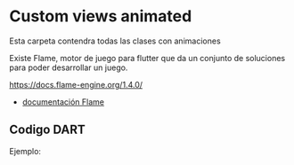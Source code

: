 # Custom views animated
Esta carpeta contendra todas las clases con animaciones

Existe Flame, motor de juego para flutter que da un conjunto de soluciones para poder desarrollar
un juego.

https://docs.flame-engine.org/1.4.0/

* [documentación Flame](https://docs.flame-engine.org/1.4.0/)
## Codigo DART

Ejemplo:

```dart

```